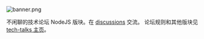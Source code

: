 ![banner.png](https://media.githubusercontent.com/media/adoyle-h/_imgs/master/github/tech-talks/banner.png)

不闲聊的技术论坛 NodeJS 版块。在 [discussions][] 交流。
论坛规则和其他版块见 [tech-talks 主页](https://github.com/just-talks/tech-talks)。

[discussions]: https://github.com/just-talks/zig/discussions
